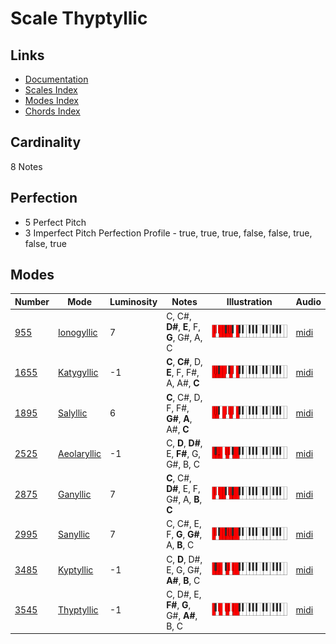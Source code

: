# Scale Thyptyllic

## Links

- [Documentation](README.md)
- [Scales Index](Scales.md)
- [Modes Index](Modes.md)
- [Chords Index](Chords.md)

## Cardinality

8 Notes

## Perfection

- 5 Perfect Pitch
- 3 Imperfect Pitch
Perfection Profile - true, true, true, false, false, true, false, true

## Modes

| Number | Mode | Luminosity | Notes | Illustration | Audio |
|--------|------|------------|-------|--------------|-------|
| [955](https://ianring.com/musictheory/scales/955) | [Ionogyllic](ModeIonogyllic.md) | 7 | C, C#, **D#**, **E**, F, **G**, G#, A, C | ![CNaturalIonogyllic](ModeCNaturalIonogyllic.png) | [midi](https://github.com/edipermadi/music/blob/main/docs/ModeCNaturalIonogyllic.mid?raw=true) | 
| [1655](https://ianring.com/musictheory/scales/1655) | [Katygyllic](ModeKatygyllic.md) | -1 | **C**, **C#**, D, **E**, F, F#, A, A#, **C** | ![CNaturalKatygyllic](ModeCNaturalKatygyllic.png) | [midi](https://github.com/edipermadi/music/blob/main/docs/ModeCNaturalKatygyllic.mid?raw=true) | 
| [1895](https://ianring.com/musictheory/scales/1895) | [Salyllic](ModeSalyllic.md) | 6 | **C**, C#, D, F, F#, **G#**, **A**, A#, **C** | ![CNaturalSalyllic](ModeCNaturalSalyllic.png) | [midi](https://github.com/edipermadi/music/blob/main/docs/ModeCNaturalSalyllic.mid?raw=true) | 
| [2525](https://ianring.com/musictheory/scales/2525) | [Aeolaryllic](ModeAeolaryllic.md) | -1 | C, **D**, **D#**, E, **F#**, G, G#, B, C | ![CNaturalAeolaryllic](ModeCNaturalAeolaryllic.png) | [midi](https://github.com/edipermadi/music/blob/main/docs/ModeCNaturalAeolaryllic.mid?raw=true) | 
| [2875](https://ianring.com/musictheory/scales/2875) | [Ganyllic](ModeGanyllic.md) | 7 | **C**, C#, **D#**, E, F, G#, A, **B**, **C** | ![CNaturalGanyllic](ModeCNaturalGanyllic.png) | [midi](https://github.com/edipermadi/music/blob/main/docs/ModeCNaturalGanyllic.mid?raw=true) | 
| [2995](https://ianring.com/musictheory/scales/2995) | [Sanyllic](ModeSanyllic.md) | 7 | C, C#, E, F, **G**, **G#**, A, **B**, C | ![CNaturalSanyllic](ModeCNaturalSanyllic.png) | [midi](https://github.com/edipermadi/music/blob/main/docs/ModeCNaturalSanyllic.mid?raw=true) | 
| [3485](https://ianring.com/musictheory/scales/3485) | [Kyptyllic](ModeKyptyllic.md) | -1 | C, **D**, D#, E, G, G#, **A#**, **B**, C | ![CNaturalKyptyllic](ModeCNaturalKyptyllic.png) | [midi](https://github.com/edipermadi/music/blob/main/docs/ModeCNaturalKyptyllic.mid?raw=true) | 
| [3545](https://ianring.com/musictheory/scales/3545) | [Thyptyllic](ModeThyptyllic.md) | -1 | C, D#, E, **F#**, **G**, G#, **A#**, B, C | ![CNaturalThyptyllic](ModeCNaturalThyptyllic.png) | [midi](https://github.com/edipermadi/music/blob/main/docs/ModeCNaturalThyptyllic.mid?raw=true) | 
